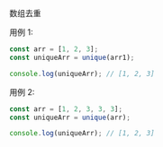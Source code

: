 数组去重

用例 1:

```js
const arr = [1, 2, 3];
const uniqueArr = unique(arr1);

console.log(uniqueArr); // [1, 2, 3]
```

用例 2:

```js
const arr = [1, 2, 3, 3, 3];
const uniqueArr = unique(arr);

console.log(uniqueArr); // [1, 2, 3]
```
